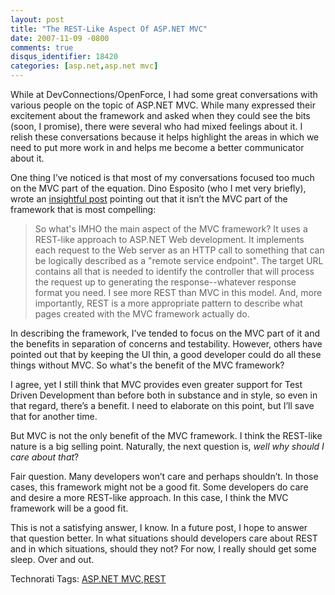 ```yaml
---
layout: post
title: "The REST-Like Aspect Of ASP.NET MVC"
date: 2007-11-09 -0800
comments: true
disqus_identifier: 18420
categories: [asp.net,asp.net mvc]
---
```

While at DevConnections/OpenForce, I had some great conversations with
various people on the topic of ASP.NET MVC. While many expressed their
excitement about the framework and asked when they could see the bits
(soon, I promise), there were several who had mixed feelings about it. I
relish these conversations because it helps highlight the areas in which
we need to put more work in and helps me become a better communicator
about it.

One thing I’ve noticed is that most of my conversations focused too much
on the MVC part of the equation. Dino Esposito (who I met very briefly),
wrote an [insightful
post](http://weblogs.asp.net/despos/archive/2007/11/07/devconn07-fall-mvc-fx-is-it-car-or-motorcycle.aspx "Dino Esposito")
pointing out that it isn’t the MVC part of the framework that is most
compelling:

> So what's IMHO the main aspect of the MVC framework? It uses a
> REST-like approach to ASP.NET Web development. It implements each
> request to the Web server as an HTTP call to something that can be
> logically described as a "remote service endpoint". The target URL
> contains all that is needed to identify the controller that will
> process the request up to generating the response--whatever response
> format you need. I see more REST than MVC in this model. And, more
> importantly, REST is a more appropriate pattern to describe what pages
> created with the MVC framework actually do.

In describing the framework, I’ve tended to focus on the MVC part of it
and the benefits in separation of concerns and testability. However,
others have pointed out that by keeping the UI thin, a good developer
could do all these things without MVC. So what's the benefit of the MVC
framework?

I agree, yet I still think that MVC provides even greater support for
Test Driven Development than before both in substance and in style, so
even in that regard, there’s a benefit. I need to elaborate on this
point, but I’ll save that for another time.

But MVC is not the only benefit of the MVC framework. I think the
REST-like nature is a big selling point. Naturally, the next question
is, *well why should I care about that*?

Fair question. Many developers won’t care and perhaps shouldn’t. In
those cases, this framework might not be a good fit. Some developers do
care and desire a more REST-like approach. In this case, I think the MVC
framework will be a good fit.

This is not a satisfying answer, I know. In a future post, I hope to
answer that question better. In what situations should developers care
about REST and in which situations, should they not? For now, I really
should get some sleep. Over and out.

Technorati Tags: [ASP.NET
MVC](http://technorati.com/tags/aspnetmvc),[REST](http://technorati.com/tags/REST)

